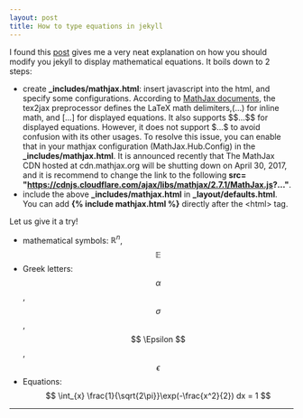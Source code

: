 ```yaml
---
layout: post
title: How to type equations in jekyll
---
```


I found this [post](http://sgeos.github.io/github/jekyll/2016/08/21/adding_mathjax_to_a_jekyll_github_pages_blog.html) gives me a very neat explanation on how you should modify you jekyll to display mathematical equations. It boils down to 2 steps:

-  create **\_includes/mathjax.html**: insert javascript into the html, and specify some configurations. According to [MathJax documents](http://docs.mathjax.org/en/latest/tex.html), the tex2jax preprocessor defines the LaTeX math delimiters,\(...\) for inline math, and \[...\] for displayed equations. It also supports \$\$...\$\$ for displayed equations. However, it does not support \$...\$ to avoid confusion with its other usages. To resolve this issue, you can enable that in your mathjax configuration (MathJax.Hub.Config) in the **\_includes/mathjax.html**. It is announced recently that The MathJax CDN hosted at cdn.mathjax.org will be shutting down on April 30, 2017, and it is recommend to change the link to the following **src= "https://cdnjs.cloudflare.com/ajax/libs/mathjax/2.7.1/MathJax.js?..."**.
-  include the above **\_includes/mathjax.html** in **\_layout/defaults.html**. You can add **{% include mathjax.html %}** directly after the \<html\> tag.

Let us give it a try!

* mathematical symbols: $\mathbb{R}^{n}$, $$\mathbb{E}$$
* Greek letters: $$ \alpha $$, $$ \sigma $$, $$ \Epsilon $$, $$ \epsilon $$
* Equations: $$ \int_{x} \frac{1}{\sqrt{2\pi}}\exp(-\frac{x^2}{2}) dx = 1 $$

---
